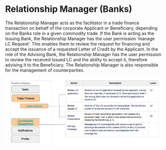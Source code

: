 

# Relationship Manager  \(Banks\)

The Relationship Manager acts as the facilitator in a trade finance transaction on behalf of the corporate Applicant or Beneficiary, depending on the Banks role in a given commodity trade. If the Bank is acting as the Issuing Bank, the Relationship Manager has the user permission ‘manage LC Request’. This enables them to review the request for financing and accept the issuance of a requested Letter of Credit by the Applicant. In the role of the Advising Bank, the Relationship Manager has the user permission to review the received Issued LC and the ability to accept it, therefore advising it to the Beneficiary. The Relationship Manager is also responsible for the management of counterparties.

![](/assets/user_manual_4.png)